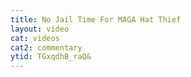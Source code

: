 ```yaml
---
title: No Jail Time For MAGA Hat Thief
layout: video
cat: videos
cat2: commentary
ytid: TGxqdhB_raQ&
---
```

